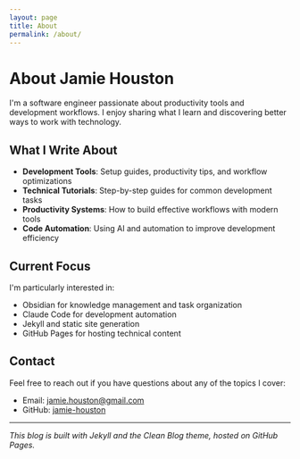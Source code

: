 ```yaml
---
layout: page
title: About
permalink: /about/
---
```


# About Jamie Houston

I'm a software engineer passionate about productivity tools and development workflows. I enjoy sharing what I learn and discovering better ways to work with technology.

## What I Write About

- **Development Tools**: Setup guides, productivity tips, and workflow optimizations
- **Technical Tutorials**: Step-by-step guides for common development tasks
- **Productivity Systems**: How to build effective workflows with modern tools
- **Code Automation**: Using AI and automation to improve development efficiency

## Current Focus

I'm particularly interested in:
- Obsidian for knowledge management and task organization
- Claude Code for development automation
- Jekyll and static site generation
- GitHub Pages for hosting technical content

## Contact

Feel free to reach out if you have questions about any of the topics I cover:

- Email: jamie.houston@gmail.com
- GitHub: [jamie-houston](https://github.com/jamie-houston)

---

*This blog is built with Jekyll and the Clean Blog theme, hosted on GitHub Pages.*
